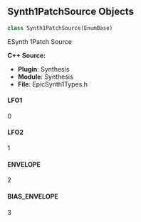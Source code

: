 ## Synth1PatchSource Objects

```python
class Synth1PatchSource(EnumBase)
```

ESynth 1Patch Source

**C++ Source:**

- **Plugin**: Synthesis
- **Module**: Synthesis
- **File**: EpicSynth1Types.h

<a id="unreal.Synth1PatchSource.LFO1"></a>

#### LFO1

0

<a id="unreal.Synth1PatchSource.LFO2"></a>

#### LFO2

1

<a id="unreal.Synth1PatchSource.ENVELOPE"></a>

#### ENVELOPE

2

<a id="unreal.Synth1PatchSource.BIAS_ENVELOPE"></a>

#### BIAS_ENVELOPE

3

<a id="unreal.Synth1PatchDestination"></a>